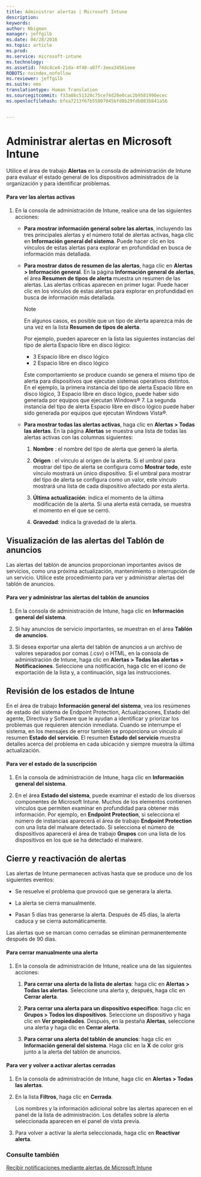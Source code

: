 ```yaml
---
title: Administrar alertas | Microsoft Intune
description: 
keywords: 
author: Nbigman
manager: jeffgilb
ms.date: 04/28/2016
ms.topic: article
ms.prod: 
ms.service: microsoft-intune
ms.technology: 
ms.assetid: 74dc4ce4-21da-4f40-a07f-3eea34561eee
ROBOTS: noindex,nofollow
ms.reviewer: jeffgilb
ms.suite: ems
translationtype: Human Translation
ms.sourcegitcommit: f33a86c51320c75ce74d20e0cac2b9581990ecec
ms.openlocfilehash: bfea7213f67b55807045bfd8b29fdb083b841a56


---
```


# Administrar alertas en Microsoft Intune
Utilice el área de trabajo **Alertas** en la consola de administración de Intune para evaluar el estado general de los dispositivos administrados de la organización y para identificar problemas.

#### Para ver las alertas activas

1.  En la consola de administración de Intune, realice una de las siguientes acciones:

    -   **Para mostrar información general sobre las alertas**, incluyendo las tres principales alertas y el número total de alertas activas, haga clic en **Información general del sistema**. Puede hacer clic en los vínculos de estas alertas para explorar en profundidad en busca de información más detallada.

    -   **Para mostrar datos de resumen de las alertas**, haga clic en **Alertas &gt; Información general**. En la página **Información general de alertas**, el área **Resumen de tipos de alerta** muestra un resumen de las alertas. Las alertas críticas aparecen en primer lugar. Puede hacer clic en los vínculos de estas alertas para explorar en profundidad en busca de información más detallada.

        > [!NOTE]
        > En algunos casos, es posible que un tipo de alerta aparezca más de una vez en la lista **Resumen de tipos de alerta**.
        > 
        > Por ejemplo, pueden aparecer en la lista las siguientes instancias del tipo de alerta Espacio libre en disco lógico:
        > 
        > -   3 Espacio libre en disco lógico
        > -   2 Espacio libre en disco lógico
        > 
        > Este comportamiento se produce cuando se genera el mismo tipo de alerta para dispositivos que ejecutan sistemas operativos distintos. En el ejemplo, la primera instancia del tipo de alerta Espacio libre en disco lógico, 3 Espacio libre en disco lógico, puede haber sido generada por equipos que ejecutan Windows® 7. La segunda instancia del tipo de alerta Espacio libre en disco lógico puede haber sido generada por equipos que ejecutan Windows Vista®.

    -   **Para mostrar todas las alertas activas**, haga clic en **Alertas &gt; Todas las alertas**. En la página **Alertas** se muestra una lista de todas las alertas activas con las columnas siguientes:

        1.  **Nombre** : el nombre del tipo de alerta que generó la alerta.

        2.  **Origen** : el vínculo al origen de la alerta. Si el umbral para mostrar del tipo de alerta se configura como **Mostrar todo**, este vínculo mostrará un único dispositivo. Si el umbral para mostrar del tipo de alerta se configura como un valor, este vínculo mostrará una lista de cada dispositivo afectado por esta alerta.

        3.  **Última actualización**: indica el momento de la última modificación de la alerta. Si una alerta está cerrada, se muestra el momento en el que se cerró.

        4.  **Gravedad**: indica la gravedad de la alerta.

## Visualización de las alertas del Tablón de anuncios
Las alertas del tablón de anuncios proporcionan importantes avisos de servicios, como una próxima actualización, mantenimiento o interrupción de un servicio. Utilice este procedimiento para ver y administrar alertas del tablón de anuncios.

#### Para ver y administrar las alertas del tablón de anuncios

1.  En la consola de administración de Intune, haga clic en **Información general del sistema**.

2.  Si hay anuncios de servicio importantes, se muestran en el área **Tablón de anuncios**.

3.  Si desea exportar una alerta del tablón de anuncios a un archivo de valores separados por comas (.csv) o HTML, en la consola de administración de Intune, haga clic en **Alertas &gt; Todas las alertas &gt; Notificaciones**. Seleccione una notificación, haga clic en el icono de exportación de la lista y, a continuación, siga las instrucciones.

## Revisión de los estados de Intune
En el área de trabajo **Información general del sistema**, vea los resúmenes de estado del sistema de Endpoint Protection, Actualizaciones, Estado del agente, Directiva y Software que le ayudan a identificar y priorizar los problemas que requieren atención inmediata. Cuando se interrumpe el sistema, en los mensajes de error también se proporciona un vínculo al resumen **Estado del servicio**. El resumen **Estado del servicio** muestra detalles acerca del problema en cada ubicación y siempre muestra la última actualización.

#### Para ver el estado de la suscripción

1.  En la consola de administración de Intune, haga clic en **Información general del sistema**.

2.  En el área **Estado del sistema**, puede examinar el estado de los diversos componentes de Microsoft Intune. Muchos de los elementos contienen vínculos que permiten examinar en profundidad para obtener más información. Por ejemplo, en **Endpoint Protection**, si selecciona el número de instancias aparecerá el área de trabajo **Endpoint Protection** con una lista del malware detectado. Si selecciona el número de dispositivos aparecerá el área de trabajo **Grupos** con una lista de los dispositivos en los que se ha detectado el malware.

## Cierre y reactivación de alertas
Las alertas de Intune permanecen activas hasta que se produce uno de los siguientes eventos:

-   Se resuelve el problema que provocó que se generara la alerta.

-   La alerta se cierra manualmente.

-   Pasan 5 días tras generarse la alerta. Después de 45 días, la alerta caduca y se cierra automáticamente.

Las alertas que se marcan como cerradas se eliminan permanentemente después de 90 días.

#### Para cerrar manualmente una alerta

1.  En la consola de administración de Intune, realice una de las siguientes acciones:

    1.  **Para cerrar una alerta de la lista de alertas**: haga clic en **Alertas &gt; Todas las alertas**. Seleccione una alerta y, después, haga clic en **Cerrar alerta**.

    2.  **Para cerrar una alerta para un dispositivo específico**: haga clic en **Grupos &gt; Todos los dispositivos**. Seleccione un dispositivo y haga clic en **Ver propiedades**. Después, en la pestaña **Alertas**, seleccione una alerta y haga clic en **Cerrar alerta**.

    3.  **Para cerrar una alerta del tablón de anuncios**: haga clic en **Información general del sistema**. Haga clic en la **X** de color gris junto a la alerta del tablón de anuncios.

#### Para ver y volver a activar alertas cerradas

1.  En la consola de administración de Intune, haga clic en **Alertas &gt; Todas las alertas**.

2.  En la lista **Filtros**, haga clic en **Cerrada**.

    Los nombres y la información adicional sobre las alertas aparecen en el panel de la lista de administración. Los detalles sobre la alerta seleccionada aparecen en el panel de vista previa.

3.  Para volver a activar la alerta seleccionada, haga clic en **Reactivar alerta**.

### Consulte también
[Recibir notificaciones mediante alertas de Microsoft Intune](get-notified-by-alerts.md)




<!--HONumber=Jun16_HO4-->


